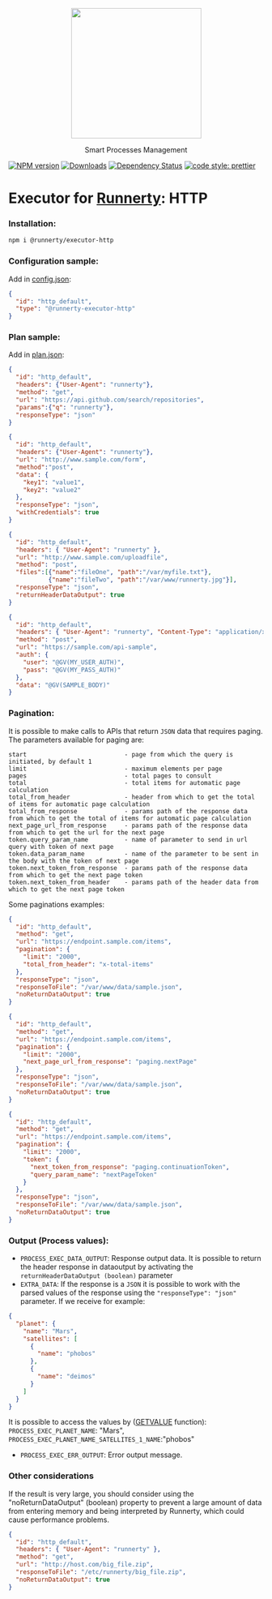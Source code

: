 <p align="center">
  <a href="http://runnerty.io">
    <img height="257" src="https://runnerty.io/assets/header/logo-stroked.png">
  </a>
  <p align="center">Smart Processes Management</p>
</p>

[![NPM version][npm-image]][npm-url] [![Downloads][downloads-image]][npm-url] [![Dependency Status][david-badge]][david-badge-url]
<a href="#badge">
  <img alt="code style: prettier" src="https://img.shields.io/badge/code_style-prettier-ff69b4.svg">
</a>

# Executor for [Runnerty]: HTTP

### Installation:
```bash
npm i @runnerty/executor-http
```


### Configuration sample:
Add in [config.json]:
```json
{
  "id": "http_default",
  "type": "@runnerty-executor-http"
}
```

### Plan sample:
Add in [plan.json]:
```json
{
  "id": "http_default",
  "headers": {"User-Agent": "runnerty"},
  "method": "get",
  "url": "https://api.github.com/search/repositories",
  "params":{"q": "runnerty"},
  "responseType": "json"
}
```

```json
{
  "id": "http_default",
  "headers": {"User-Agent": "runnerty"},
  "url": "http://www.sample.com/form",
  "method":"post",
  "data": {
    "key1": "value1",
    "key2": "value2"
  },
  "responseType": "json",
  "withCredentials": true
}
```

```json
{
  "id": "http_default",
  "headers": { "User-Agent": "runnerty" },
  "url": "http://www.sample.com/uploadfile",
  "method": "post",
  "files":[{"name":"fileOne", "path":"/var/myfile.txt"},
           {"name":"fileTwo", "path":"/var/www/runnerty.jpg"}],
  "responseType": "json",
  "returnHeaderDataOutput": true
}
```

```json
{
  "id": "http_default",
  "headers": { "User-Agent": "runnerty", "Content-Type": "application/xml" },
  "method": "post",
  "url": "https://sample.com/api-sample",
  "auth": {
    "user": "@GV(MY_USER_AUTH)",
    "pass": "@GV(MY_PASS_AUTH)"
  },
  "data": "@GV(SAMPLE_BODY)"
}
```

### Pagination:
It is possible to make calls to APIs that return `JSON` data that requires paging.
The parameters available for paging are:
```
start                           - page from which the query is initiated, by default 1
limit                           - maximum elements per page
pages                           - total pages to consult
total                           - total items for automatic page calculation
total_from_header               - header from which to get the total of items for automatic page calculation
total_from_response             - params path of the response data from which to get the total of items for automatic page calculation
next_page_url_from_response     - params path of the response data from which to get the url for the next page
token.query_param_name          - name of parameter to send in url query with token of next page
token.data_param_name           - name of the parameter to be sent in the body with the token of next page
token.next_token_from_response  - params path of the response data from which to get the next page token
token.next_token_from_header    - params path of the header data from which to get the next page token
```
Some paginations examples:
```json
{
  "id": "http_default",
  "method": "get",
  "url": "https://endpoint.sample.com/items",
  "pagination": {
    "limit": "2000",
    "total_from_header": "x-total-items"
  },
  "responseType": "json",
  "responseToFile": "/var/www/data/sample.json",
  "noReturnDataOutput": true
}
```
```json
{
  "id": "http_default",
  "method": "get",
  "url": "https://endpoint.sample.com/items",
  "pagination": {
    "limit": "2000",
    "next_page_url_from_response": "paging.nextPage"
  },
  "responseType": "json",
  "responseToFile": "/var/www/data/sample.json",
  "noReturnDataOutput": true
}
```
```json
{
  "id": "http_default",
  "method": "get",
  "url": "https://endpoint.sample.com/items",
  "pagination": {
    "limit": "2000",
    "token": {
      "next_token_from_response": "paging.continuationToken",
      "query_param_name": "nextPageToken"
    }
  },
  "responseType": "json",
  "responseToFile": "/var/www/data/sample.json",
  "noReturnDataOutput": true
}
```

### Output (Process values):
* `PROCESS_EXEC_DATA_OUTPUT`: Response output data.
It is possible to return the header response in dataoutput by activating the `returnHeaderDataOutput (boolean)` parameter
* `EXTRA_DATA`: If the response is a `JSON` it is possible to work with the parsed values of the response using the `"responseType": "json"` parameter. If we receive for example:
```json
{
  "planet": {
    "name": "Mars",
    "satellites": [
      {
        "name": "phobos"
      },
      {
        "name": "deimos"
      }
    ]
  }
}
```
It is possible to access the values by ([GETVALUE] function):
`PROCESS_EXEC_PLANET_NAME`: "Mars", `PROCESS_EXEC_PLANET_NAME_SATELLITES_1_NAME`:"phobos"

* `PROCESS_EXEC_ERR_OUTPUT`: Error output message.

### Other considerations

If the result is very large, you should consider using the "noReturnDataOutput" (boolean) property to prevent a large amount of data from entering memory and being interpreted by Runnerty, which could cause performance problems.

```json
{
  "id": "http_default",
  "headers": { "User-Agent": "runnerty" },
  "method": "get",
  "url": "http://host.com/big_file.zip",
  "responseToFile": "/etc/runnerty/big_file.zip",
  "noReturnDataOutput": true
}
```

[Runnerty]: http://www.runnerty.io
[downloads-image]: https://img.shields.io/npm/dm/@runnerty/executor-http.svg
[npm-url]: https://www.npmjs.com/package/@runnerty/executor-http
[npm-image]: https://img.shields.io/npm/v/@runnerty/executor-http.svg
[david-badge]: https://david-dm.org/runnerty/executor-http.svg
[david-badge-url]: https://david-dm.org/runnerty/executor-http
[GETVALUE]: http://docs.runnerty.io/functions/
[config.json]: http://docs.runnerty.io/config/
[plan.json]: http://docs.runnerty.io/plan/